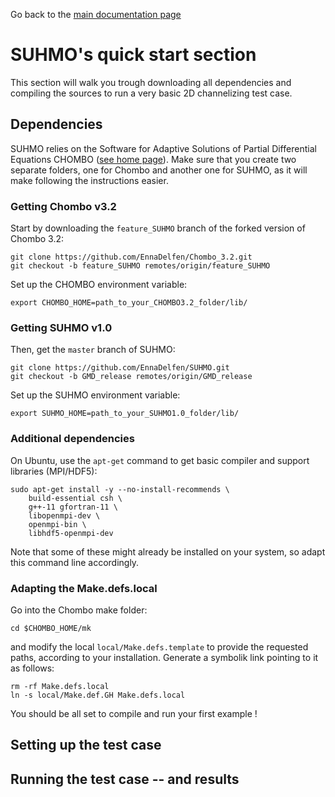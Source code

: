 
<head>

<link rel="stylesheet" href="https://cdn.jsdelivr.net/npm/katex@0.16.0/dist/katex.min.css" integrity="sha384-Xi8rHCmBmhbuyyhbI88391ZKP2dmfnOl4rT9ZfRI7mLTdk1wblIUnrIq35nqwEvC" crossorigin="anonymous">
<script defer src="https://cdn.jsdelivr.net/npm/katex@0.16.0/dist/katex.min.js" integrity="sha384-X/XCfMm41VSsqRNQgDerQczD69XqmjOOOwYQvr/uuC+j4OPoNhVgjdGFwhvN02Ja" crossorigin="anonymous"></script>
<script defer src="https://cdn.jsdelivr.net/npm/katex@0.16.0/dist/contrib/auto-render.min.js" integrity="sha384-+XBljXPPiv+OzfbB3cVmLHf4hdUFHlWNZN5spNQ7rmHTXpd7WvJum6fIACpNNfIR" crossorigin="anonymous"></script>
<script>
    document.addEventListener("DOMContentLoaded", function() {
        renderMathInElement(document.body, {
          // customised options
          // • auto-render specific keys, e.g.:
          delimiters: [
              {left: '$$', right: '$$', display: true},
              {left: '$', right: '$', display: false},
              {left: '\\(', right: '\\)', display: false},
              {left: '\\[', right: '\\]', display: true}
          ],
          // • rendering keys, e.g.:
          throwOnError : false
        });
    });
</script>
  
</head>


Go back to the [main documentation page](https://ennadelfen.github.io/SUHMO/index)




# SUHMO's quick start section

This section will walk you trough downloading all dependencies and compiling the sources to run a very basic 2D channelizing test case. 

## Dependencies
SUHMO relies on the Software for Adaptive Solutions of Partial Differential Equations CHOMBO ([see home page](https://commons.lbl.gov/display/chombo/Chombo+-+Software+for+Adaptive+Solutions+of+Partial+Differential+Equations)). Make sure that you create two separate folders, one for Chombo and another one for SUHMO, as it will make following the instructions easier.

### Getting Chombo v3.2
Start by downloading the `feature_SUHMO` branch of the forked version of Chombo 3.2:

```
git clone https://github.com/EnnaDelfen/Chombo_3.2.git
git checkout -b feature_SUHMO remotes/origin/feature_SUHMO
```

Set up the CHOMBO environment variable:
```
export CHOMBO_HOME=path_to_your_CHOMBO3.2_folder/lib/
```

### Getting SUHMO v1.0
Then, get the `master` branch of SUHMO:

```
git clone https://github.com/EnnaDelfen/SUHMO.git
git checkout -b GMD_release remotes/origin/GMD_release
```

Set up the SUHMO environment variable:
```
export SUHMO_HOME=path_to_your_SUHMO1.0_folder/lib/
```

### Additional dependencies
On Ubuntu, use the `apt-get` command to get basic compiler and support libraries (MPI/HDF5):

```
sudo apt-get install -y --no-install-recommends \
    build-essential csh \
    g++-11 gfortran-11 \
    libopenmpi-dev \
    openmpi-bin \
    libhdf5-openmpi-dev
```

Note that some of these might already be installed on your system, so adapt this command line accordingly.


### Adapting the Make.defs.local
Go into the Chombo make folder:

```
cd $CHOMBO_HOME/mk
```

and modify the local `local/Make.defs.template` to provide the requested paths, according to your installation. Generate a symbolik link pointing to it as follows:

```
rm -rf Make.defs.local
ln -s local/Make.def.GH Make.defs.local
```

You should be all set to compile and run your first example ! 


## Setting up the test case

## Running the test case -- and results
